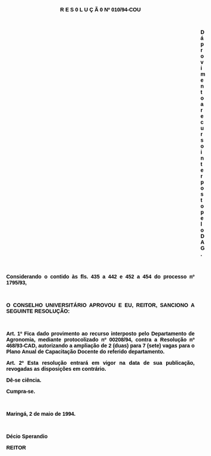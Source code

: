 <BODY TEXT="#000000">

<B><FONT FACE="Arial"><P ALIGN="CENTER">R E S 0 L U &Ccedil; &Atilde; 0  Nº 010/94-COU</P>
<P ALIGN="JUSTIFY"></P>
<P ALIGN="JUSTIFY">&nbsp;</P><DIR>
<DIR>
<DIR>
<DIR>
<DIR>
<DIR>
<DIR>
<DIR>
<DIR>
<DIR>
<DIR>
<DIR>
<DIR>

<P ALIGN="JUSTIFY">D&aacute; provimento a recurso interposto pelo DAG</B>.</P>
<B><P ALIGN="JUSTIFY"></P>
</B><P ALIGN="JUSTIFY">&nbsp;</P></DIR>
</DIR>
</DIR>
</DIR>
</DIR>
</DIR>
</DIR>
</DIR>
</DIR>
</DIR>
</DIR>
</DIR>
</DIR>

<P ALIGN="JUSTIFY">Considerando o contido &agrave;s fls. 435 a 442 e 452 a 454 do <B>processo nº 1795/93,</P>
</B><P ALIGN="JUSTIFY"></P>
<P ALIGN="JUSTIFY">&nbsp;</P>
<P ALIGN="JUSTIFY">O CONSELHO UNIVERSIT&Aacute;RIO APROVOU E EU, REITOR, SANCIONO A SEGUINTE RESOLU&Ccedil;&Atilde;O:</P>
<P ALIGN="JUSTIFY"></P>
<P ALIGN="JUSTIFY">&nbsp;</P>
<B><P ALIGN="JUSTIFY">Art. 1º</B>  Fica dado provimento ao recurso interposto pelo Departamento de Agronomia, mediante protocolizado nº 00208/94, contra a Resolu&ccedil;&atilde;o nº 468/93-CAD, autorizando a amplia&ccedil;&atilde;o de 2 (duas) para 7 (sete) vagas para o Plano Anual de Capacita&ccedil;&atilde;o Docente do referido departamento.</P>
<B><P ALIGN="JUSTIFY">Art. 2º</B> Esta resolu&ccedil;&atilde;o entrar&aacute; em vigor na data de sua publica&ccedil;&atilde;o, revogadas as disposi&ccedil;&otilde;es em contr&aacute;rio.</P>
<P ALIGN="JUSTIFY">D&ecirc;-se ci&ecirc;ncia.</P>
<P ALIGN="JUSTIFY">Cumpra-se.</P>
<P ALIGN="JUSTIFY"></P>
<P ALIGN="JUSTIFY">&nbsp;</P>
<P ALIGN="JUSTIFY">Maring&aacute;, 2 de maio de 1994.</P>
<P ALIGN="JUSTIFY"></P>
<P ALIGN="JUSTIFY">&nbsp;</P>
<P ALIGN="JUSTIFY">D&eacute;cio Sperandio</P>
<B><P ALIGN="JUSTIFY">REITOR</P></B></FONT></BODY>
